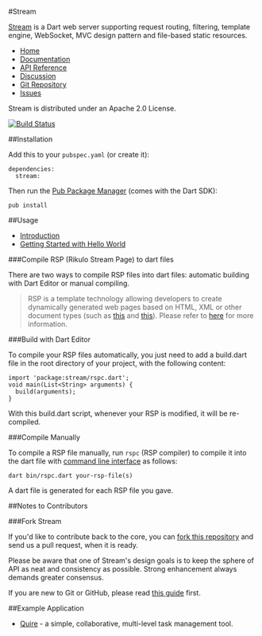 #Stream

[Stream](http://rikulo.org/projects/stream) is a Dart web server supporting request routing, filtering, template engine, WebSocket, MVC design pattern and file-based static resources.

* [Home](http://rikulo.org/projects/stream)
* [Documentation](http://docs.rikulo.org/stream/latest)
* [API Reference](http://api.rikulo.org/stream/latest)
* [Discussion](http://stackoverflow.com/questions/tagged/rikulo)
* [Git Repository](https://github.com/rikulo/stream)
* [Issues](https://github.com/rikulo/stream/issues)

Stream is distributed under an Apache 2.0 License.

[![Build Status](https://drone.io/github.com/rikulo/stream/status.png)](https://drone.io/github.com/rikulo/stream/latest)

##Installation

Add this to your `pubspec.yaml` (or create it):

    dependencies:
      stream:

Then run the [Pub Package Manager](http://pub.dartlang.org/doc) (comes with the Dart SDK):

    pub install


##Usage

* [Introduction](http://docs.rikulo.org/stream/latest/Getting_Started/Introduction.html)
* [Getting Started with Hello World](http://docs.rikulo.org/stream/latest/Getting_Started/Hello_World.html)

###Compile RSP (Rikulo Stream Page) to dart files

There are two ways to compile RSP files into dart files: automatic building with Dart Editor or manual compiling.

> RSP is a template technology allowing developers to create dynamically generated web pages based on HTML, XML or other document types (such as [this](https://github.com/rikulo/stream/blob/master/example/hello-mvc/webapp/listView.rsp.html) and [this](https://github.com/rikulo/stream/blob/master/test/features/webapp/includerView.rsp.html)). Please refer to [here](http://docs.rikulo.org/stream/latest/RSP/Fundamentals/RSP_Overview.html) for more information.

###Build with Dart Editor

To compile your RSP files automatically, you just need to add a build.dart file in the root directory of your project, with the following content:

    import 'package:stream/rspc.dart';
    void main(List<String> arguments) {
      build(arguments);
    }

With this build.dart script, whenever your RSP is modified, it will be re-compiled.

###Compile Manually

To compile a RSP file manually, run `rspc` (RSP compiler) to compile it into the dart file with [command line interface](http://en.wikipedia.org/wiki/Command-line_interface) as follows:

    dart bin/rspc.dart your-rsp-file(s)

A dart file is generated for each RSP file you gave.

##Notes to Contributors

###Fork Stream

If you'd like to contribute back to the core, you can [fork this repository](https://help.github.com/articles/fork-a-repo) and send us a pull request, when it is ready.

Please be aware that one of Stream's design goals is to keep the sphere of API as neat and consistency as possible. Strong enhancement always demands greater consensus.

If you are new to Git or GitHub, please read [this guide](https://help.github.com/) first.

##Example Application

* [Quire](https://quire.io) - a simple, collaborative, multi-level task management tool.
